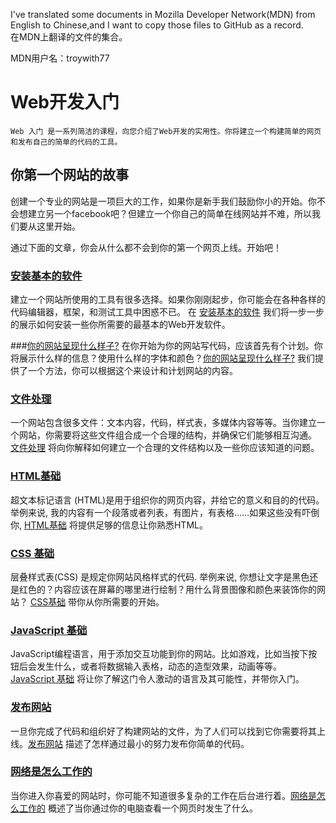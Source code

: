 I've translated some documents in Mozilla Developer Network(MDN) from English to Chinese,and I want to copy those files to GitHub as a record.<br> 在MDN上翻译的文件的集合。

MDN用户名：troywith77

# Web开发入门

```
Web 入门 是一系列简洁的课程，向您介绍了Web开发的实用性。你将建立一个构建简单的网页和发布自己的简单的代码的工具。
```
## 你第一个网站的故事
创建一个专业的网站是一项巨大的工作，如果你是新手我们鼓励你小的开始。你不会想建立另一个facebook吧？但建立一个你自己的简单在线网站并不难，所以我们要从这里开始。

通过下面的文章，你会从什么都不会到你的第一个网页上线。开始吧！

### [安装基本的软件](https://developer.mozilla.org/zh-CN/docs/Learn/Getting_started_with_the_web/Installing_basic_software)
建立一个网站所使用的工具有很多选择。如果你刚刚起步，你可能会在各种各样的代码编辑器，框架，和测试工具中困惑不已。 在 [安装基本的软件](https://developer.mozilla.org/zh-CN/docs/Learn/Getting_started_with_the_web/Installing_basic_software) 我们将一步一步的展示如何安装一些你所需要的最基本的Web开发软件。

###[你的网站呈现什么样子?](https://developer.mozilla.org/zh-CN/docs/Learn/Getting_started_with_the_web/What_will_your_website_look_like)
在你开始为你的网站写代码，应该首先有个计划。你将展示什么样的信息？使用什么样的字体和颜色？[你的网站呈现什么样子?](https://developer.mozilla.org/zh-CN/docs/Learn/Getting_started_with_the_web/What_will_your_website_look_like) 我们提供了一个方法，你可以根据这个来设计和计划网站的内容。

### [文件处理](https://developer.mozilla.org/zh-CN/docs/Learn/Getting_started_with_the_web/Dealing_with_files)
一个网站包含很多文件：文本内容，代码，样式表，多媒体内容等等。当你建立一个网站，你需要将这些文件组合成一个合理的结构，并确保它们能够相互沟通。 [文件处理](https://developer.mozilla.org/zh-CN/docs/Learn/Getting_started_with_the_web/Dealing_with_files) 将向你解释如何建立一个合理的文件结构以及一些你应该知道的问题。

### [HTML基础](https://developer.mozilla.org/zh-CN/docs/Learn/Getting_started_with_the_web/HTML_basics)
超文本标记语言 (HTML)是用于组织你的网页内容，并给它的意义和目的的代码。举例来说, 我的内容有一个段落或者列表，有图片，有表格……如果这些没有吓倒你, [HTML基础](https://developer.mozilla.org/zh-CN/docs/Learn/Getting_started_with_the_web/HTML_basics) 将提供足够的信息让你熟悉HTML。

### [CSS 基础](https://developer.mozilla.org/zh-CN/docs/Learn/Getting_started_with_the_web/CSS_%E5%9F%BA%E7%A1%80)
层叠样式表(CSS) 是规定你网站风格样式的代码. 举例来说, 你想让文字是黑色还是红色的？内容应该在屏幕的哪里进行绘制？用什么背景图像和颜色来装饰你的网站？ [CSS基础](https://developer.mozilla.org/zh-CN/docs/Learn/Getting_started_with_the_web/CSS_%E5%9F%BA%E7%A1%80) 带你从你所需要的开始。

### [JavaScript 基础](https://developer.mozilla.org/zh-CN/docs/Learn/Getting_started_with_the_web/JavaScript_basics)
JavaScript编程语言，用于添加交互功能到你的网站。比如游戏，比如当按下按钮后会发生什么，或者将数据输入表格，动态的造型效果，动画等等。[JavaScript 基础](https://developer.mozilla.org/zh-CN/docs/Learn/Getting_started_with_the_web/JavaScript_basics) 将让你了解这门令人激动的语言及其可能性，并带你入门。

### [发布网站](https://developer.mozilla.org/zh-CN/docs/Learn/Getting_started_with_the_web/Publishing_your_website)
一旦你完成了代码和组织好了构建网站的文件，为了人们可以找到它你需要将其上线。[发布网站](https://developer.mozilla.org/zh-CN/docs/Learn/Getting_started_with_the_web/Publishing_your_website) 描述了怎样通过最小的努力发布你简单的代码。

### [网络是怎么工作的](https://developer.mozilla.org/zh-CN/docs/Learn/Getting_started_with_the_web/%E7%BD%91%E7%BB%9C%E6%98%AF%E5%A6%82%E4%BD%95%E5%B7%A5%E4%BD%9C%E7%9A%84)
当你进入你喜爱的网站时，你可能不知道很多复杂的工作在后台进行着。[网络是怎么工作的](https://developer.mozilla.org/zh-CN/docs/Learn/Getting_started_with_the_web/%E7%BD%91%E7%BB%9C%E6%98%AF%E5%A6%82%E4%BD%95%E5%B7%A5%E4%BD%9C%E7%9A%84) 概述了当你通过你的电脑查看一个网页时发生了什么。
